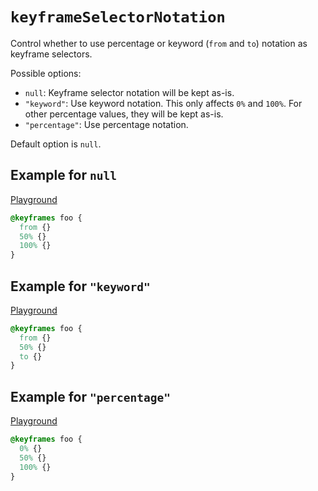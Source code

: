 # `keyframeSelectorNotation`

Control whether to use percentage or keyword (`from` and `to`) notation as keyframe selectors.

Possible options:

- `null`: Keyframe selector notation will be kept as-is.
- `"keyword"`: Use keyword notation. This only affects `0%` and `100%`. For other percentage values, they will be kept as-is.
- `"percentage"`: Use percentage notation.

Default option is `null`.

## Example for `null`

[Playground](https://malva-play.vercel.app/?code=H4sIAAAAAAAAA3PITq1MK0rMTS1WSMvPV6jmUlBIK8rPVaiuBbJMDVQhDEMDCKsWABlFCDAvAAAA&config=H4sIAAAAAAAAA6uuBQBDv6ajAgAAAA%3D%3D&syntax=css)

```css
@keyframes foo {
  from {}
  50% {}
  100% {}
}
```

## Example for `"keyword"`

[Playground](https://malva-play.vercel.app/?code=H4sIAAAAAAAAA3PITq1MK0rMTS1WSMvPV6jmUlBIK8rPVaiuBbJMDVQhDEMDCKsWABlFCDAvAAAA&config=H4sIAAAAAAAAA6vmUlBQyk6tTCtKzE0NTs1JTS7JL%2FLLL0ksyczPU7ICy5XnF6UocdUCACuoVucrAAAA&syntax=css)

```css
@keyframes foo {
  from {}
  50% {}
  to {}
}
```

## Example for `"percentage"`

[Playground](https://malva-play.vercel.app/?code=H4sIAAAAAAAAA3PITq1MK0rMTS1WSMvPV6jmUlBIK8rPVaiuBbJMDVQhDEMDCKsWABlFCDAvAAAA&config=H4sIAAAAAAAAA6vmUlBQyk6tTCtKzE0NTs1JTS7JL%2FLLL0ksyczPU7JSUCpILUpOzStJTE9V4qoFAIT8kDouAAAA&syntax=css)

```css
@keyframes foo {
  0% {}
  50% {}
  100% {}
}
```
